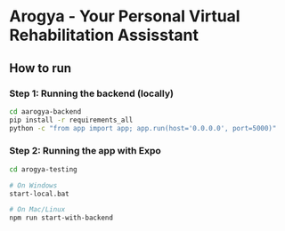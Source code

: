 # Arogya - Your Personal Virtual Rehabilitation Assisstant

## How to run

### Step 1: Running the backend (locally)
```bash
cd aarogya-backend
pip install -r requirements_all
python -c "from app import app; app.run(host='0.0.0.0', port=5000)"
```

### Step 2: Running the app with Expo
```bash
cd arogya-testing

# On Windows
start-local.bat

# On Mac/Linux
npm run start-with-backend
```

